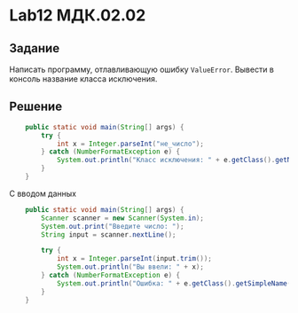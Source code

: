 # Lab12 МДК.02.02

## Задание

Написать программу, отлавливающую ошибку `ValueError`. Вывести в консоль название класса исключения.

## Решение 

```java 
    public static void main(String[] args) {
        try {
            int x = Integer.parseInt("не_число");
        } catch (NumberFormatException e) {
            System.out.println("Класс исключения: " + e.getClass().getName());
        }
    }
```

С вводом данных
```java
    public static void main(String[] args) {
        Scanner scanner = new Scanner(System.in);
        System.out.print("Введите число: ");
        String input = scanner.nextLine();

        try {
            int x = Integer.parseInt(input.trim());
            System.out.println("Вы ввели: " + x);
        } catch (NumberFormatException e) {
            System.out.println("Ошибка: " + e.getClass().getSimpleName());
        }
    }
```


